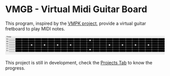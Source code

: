 VMGB - Virtual Midi Guitar Board
================================

This program, inspired by the [VMPK project](https://vmpk.sourceforge.io/), provide a
virtual guitar fretboard to play MIDI notes.

![VMGB Fretboard](./doc/img/board.png)

This project is still in development, check the [Projects Tab](https://github.com/neimheadh/VMGB/projects?type=new)
to know the progress.

